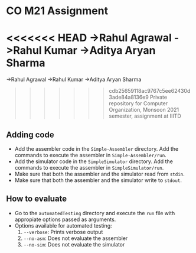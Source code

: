# CO M21 Assignment
<<<<<<< HEAD
->Rahul Agrawal			->Rahul Kumar		->Aditya Aryan Sharma	
=======
->Rahul Agrawal	->Rahul Kumar	->Aditya Aryan Sharma
>>>>>>> cdb25659118ac9767c5ee62430d3ade84a8136e9
Private repository for Computer Organization, Monsoon 2021 semester, assignment at IIITD

## Adding code
* Add the assembler code in the `Simple-Assembler` directory. Add the commands to execute the assembler in `Simple-Assembler/run`.
* Add the simulator code in the `SimpleSimulator` directory. Add the commands to execute the assembler in `SimpleSimulator/run`.
* Make sure that both the assembler and the simulator read from `stdin`.
* Make sure that both the assembler and the simulator write to `stdout`.

## How to evaluate
* Go to the `automatedTesting` directory and execute the `run` file with appropiate options passed as arguments.
* Options available for automated testing:
	1. `--verbose`: Prints verbose output
	2. `--no-asm`: Does not evaluate the assembler
	3. `--no-sim`: Does not evaluate the simulator
